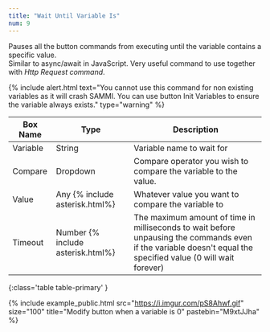 ```yaml
---
title: "Wait Until Variable Is"
num: 9
---
```


Pauses all the button commands from executing until the variable contains a specific value.\
Similar to async/await in JavaScript. Very useful command to use together with *Http Request command*.

{% include alert.html text="You cannot use this command for non existing variables as it will crash SAMMI. You can use button Init Variables to ensure the variable always exists." type="warning" %}

| Box Name | Type | Description |
|-------|--------|--------|
| Variable | String | Variable name to wait for |
| Compare | Dropdown | Compare operator you wish to compare the variable to the value.|
| Value | Any {% include asterisk.html%} | Whatever value you want to compare the variable to
| Timeout| Number {% include asterisk.html%} | The maximum amount of time in milliseconds to wait before unpausing the commands even if the variable doesn't equal the specified value (0 will wait forever)|
{:class='table table-primary' }

{% include example_public.html src="https://i.imgur.com/pS8Ahwf.gif" size="100" title="Modify button when a variable is 0" pastebin="M9xtJJha" %}




